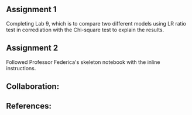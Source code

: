 
## Assignment 1
Completing Lab 9, which is to  compare two different models using LR ratio test in corrediation with the Chi-square test to explain the results.    


## Assignment 2 
Followed Professor Federica's skeleton notebook with the inline instructions. 


## Collaboration:

## References: 


